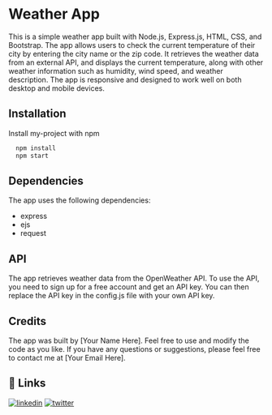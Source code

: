 # Weather App
This is a simple weather app built with Node.js, Express.js, HTML, CSS, and Bootstrap. The app allows users to check the current temperature of their city by entering the city name or the zip code. It retrieves the weather data from an external API, and displays the current temperature, along with other weather information such as humidity, wind speed, and weather description. The app is responsive and designed to work well on both desktop and mobile devices.


## Installation

Install my-project with npm

```bash
  npm install 
  npm start
```
    
    
## Dependencies
The app uses the following dependencies:

* express
* ejs
* request

## API

The app retrieves weather data from the OpenWeather API. To use the API, you need to sign up for a free account and get an API key. You can then replace the API key in the config.js file with your own API key.


## Credits
The app was built by [Your Name Here]. Feel free to use and modify the code as you like. If you have any questions or suggestions, please feel free to contact me at [Your Email Here].

## 🔗 Links
[![linkedin](https://img.shields.io/badge/linkedin-0A66C2?style=for-the-badge&logo=linkedin&logoColor=white)](https://www.linkedin.com/ankit-mewada-59011620b)
[![twitter](https://img.shields.io/badge/twitter-1DA1F2?style=for-the-badge&logo=twitter&logoColor=white)](https://twitter.com/)
